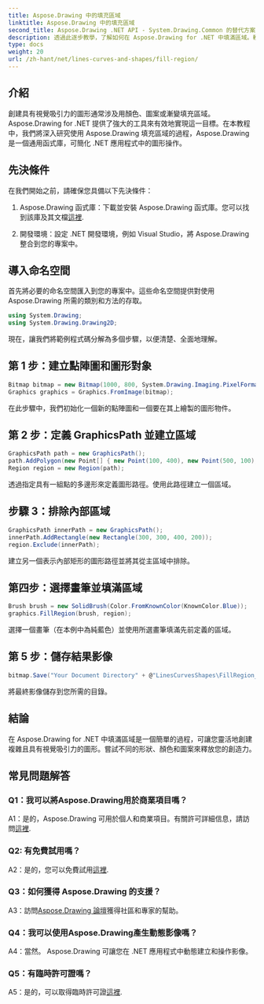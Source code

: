 ```yaml
---
title: Aspose.Drawing 中的填充區域
linktitle: Aspose.Drawing 中的填充區域
second_title: Aspose.Drawing .NET API - System.Drawing.Common 的替代方案
description: 透過此逐步教學，了解如何在 Aspose.Drawing for .NET 中填滿區域。輕鬆提升您的圖形設計技能。
type: docs
weight: 20
url: /zh-hant/net/lines-curves-and-shapes/fill-region/
---
```

## 介紹

創建具有視覺吸引力的圖形通常涉及用顏色、圖案或漸變填充區域。 Aspose.Drawing for .NET 提供了強大的工具來有效地實現這一目標。在本教程中，我們將深入研究使用 Aspose.Drawing 填充區域的過程，Aspose.Drawing 是一個通用函式庫，可簡化 .NET 應用程式中的圖形操作。

## 先決條件

在我們開始之前，請確保您具備以下先決條件：

1.  Aspose.Drawing 函式庫：下載並安裝 Aspose.Drawing 函式庫。您可以找到該庫及其文檔[這裡](https://reference.aspose.com/drawing/net/).

2. 開發環境：設定 .NET 開發環境，例如 Visual Studio，將 Aspose.Drawing 整合到您的專案中。

## 導入命名空間

首先將必要的命名空間匯入到您的專案中。這些命名空間提供對使用 Aspose.Drawing 所需的類別和方法的存取。

```csharp
using System.Drawing;
using System.Drawing.Drawing2D;
```


現在，讓我們將範例程式碼分解為多個步驟，以便清楚、全面地理解。

## 第 1 步：建立點陣圖和圖形對象

```csharp
Bitmap bitmap = new Bitmap(1000, 800, System.Drawing.Imaging.PixelFormat.Format32bppPArgb);
Graphics graphics = Graphics.FromImage(bitmap);
```

在此步驟中，我們初始化一個新的點陣圖和一個要在其上繪製的圖形物件。

## 第 2 步：定義 GraphicsPath 並建立區域

```csharp
GraphicsPath path = new GraphicsPath();
path.AddPolygon(new Point[] { new Point(100, 400), new Point(500, 100), new Point(900, 400), new Point(500, 700) });
Region region = new Region(path);
```

透過指定具有一組點的多邊形來定義圖形路徑。使用此路徑建立一個區域。

## 步驟 3：排除內部區域

```csharp
GraphicsPath innerPath = new GraphicsPath();
innerPath.AddRectangle(new Rectangle(300, 300, 400, 200));
region.Exclude(innerPath);
```

建立另一個表示內部矩形的圖形路徑並將其從主區域中排除。

## 第四步：選擇畫筆並填滿區域

```csharp
Brush brush = new SolidBrush(Color.FromKnownColor(KnownColor.Blue));
graphics.FillRegion(brush, region);
```

選擇一個畫筆（在本例中為純藍色）並使用所選畫筆填滿先前定義的區域。

## 第 5 步：儲存結果影像

```csharp
bitmap.Save("Your Document Directory" + @"LinesCurvesShapes\FillRegion_out.png");
```

將最終影像儲存到您所需的目錄。

## 結論

在 Aspose.Drawing for .NET 中填滿區域是一個簡單的過程，可讓您靈活地創建複雜且具有視覺吸引力的圖形。嘗試不同的形狀、顏色和圖案來釋放您的創造力。

## 常見問題解答

### Q1：我可以將Aspose.Drawing用於商業項目嗎？

 A1：是的，Aspose.Drawing 可用於個人和商業項目。有關許可詳細信息，請訪問[這裡](https://purchase.aspose.com/buy).

### Q2: 有免費試用嗎？

A2：是的，您可以免費試用[這裡](https://releases.aspose.com/).

### Q3：如何獲得 Aspose.Drawing 的支援？

 A3：訪問[Aspose.Drawing 論壇](https://forum.aspose.com/c/diagram/17)獲得社區和專家的幫助。

### Q4：我可以使用Aspose.Drawing產生動態影像嗎？

A4：當然。 Aspose.Drawing 可讓您在 .NET 應用程式中動態建立和操作影像。

### Q5：有臨時許可證嗎？

 A5：是的，可以取得臨時許可證[這裡](https://purchase.aspose.com/temporary-license/).